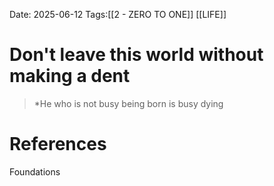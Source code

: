 Date: 2025-06-12
Tags:[[2 - ZERO TO ONE]] [[LIFE]] 

# Don't leave this world without making a dent

>*He who is not busy being born is busy dying
# References 
Foundations